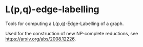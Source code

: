 # L(p,q)-edge-labelling
Tools for computing a L(p,q)-Edge-Labelling of a graph.

Used for the construction of new NP-complete reductions, see https://arxiv.org/abs/2008.12226.
